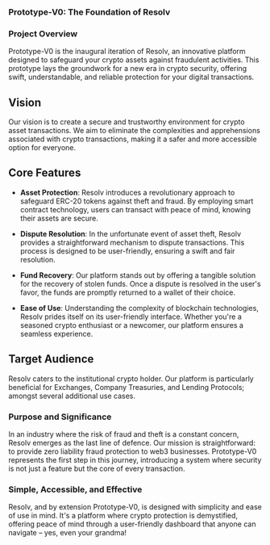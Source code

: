 ### Prototype-V0: The Foundation of Resolv

### Project Overview
Prototype-V0 is the inaugural iteration of Resolv, an innovative platform designed to safeguard your crypto assets against fraudulent activities. This prototype lays the groundwork for a new era in crypto security, offering swift, understandable, and reliable protection for your digital transactions.

## Vision

Our vision is to create a secure and trustworthy environment for crypto asset transactions. We aim to eliminate the complexities and apprehensions associated with crypto transactions, making it a safer and more accessible option for everyone.

## Core Features

- **Asset Protection**: Resolv introduces a revolutionary approach to safeguard ERC-20 tokens against theft and fraud. By employing smart contract technology, users can transact with peace of mind, knowing their assets are secure.

- **Dispute Resolution**: In the unfortunate event of asset theft, Resolv provides a straightforward mechanism to dispute transactions. This process is designed to be user-friendly, ensuring a swift and fair resolution.

- **Fund Recovery**: Our platform stands out by offering a tangible solution for the recovery of stolen funds. Once a dispute is resolved in the user's favor, the funds are promptly returned to a wallet of their choice.

- **Ease of Use**: Understanding the complexity of blockchain technologies, Resolv prides itself on its user-friendly interface. Whether you're a seasoned crypto enthusiast or a newcomer, our platform ensures a seamless experience.

## Target Audience

Resolv caters to the institutional crypto holder. Our platform is particularly beneficial for Exchanges, Company Treasuries, and Lending Protocols; amongst several additional use cases.

### Purpose and Significance
In an industry where the risk of fraud and theft is a constant concern, Resolv emerges as the last line of defence. Our mission is straightforward: to provide zero liability fraud protection to web3 businesses. Prototype-V0 represents the first step in this journey, introducing a system where security is not just a feature but the core of every transaction.

### Simple, Accessible, and Effective
Resolv, and by extension Prototype-V0, is designed with simplicity and ease of use in mind. It's a platform where crypto protection is demystified, offering peace of mind through a user-friendly dashboard that anyone can navigate – yes, even your grandma!



